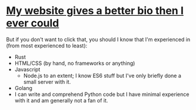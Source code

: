 # [My website gives a better bio then I ever could](https://ioi-xd.net)

But if you don't want to click that, you should I know that I'm experienced in (from most experienced to least):

- Rust
- HTML/CSS (by hand, no frameworks or anything)
- Javascript
  - Node.js to an extent; I know ES6 stuff but I've only briefly done a small server with it.
- Golang
- I can write and comprehend Python code but I have minimal experience with it and am generally not a fan of it.
